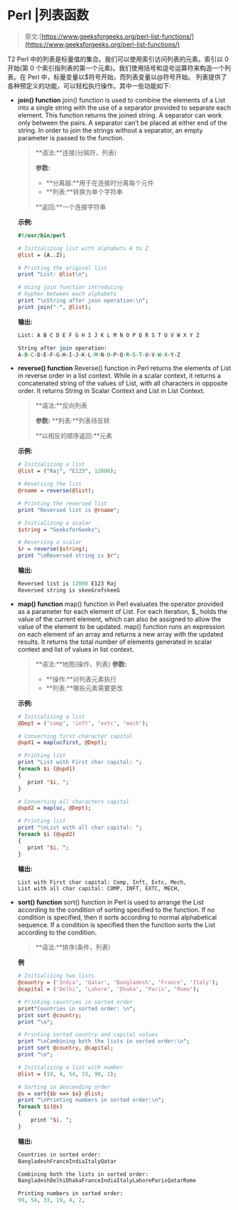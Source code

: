 # Perl |列表函数

> 原文:[https://www.geeksforgeeks.org/perl-list-functions/](https://www.geeksforgeeks.org/perl-list-functions/)

T2 Perl 中的列表是标量值的集合。我们可以使用索引访问列表的元素。索引以 0 开始(第 0 个索引指列表的第一个元素)。我们使用括号和逗号运算符来构造一个列表。在 Perl 中，标量变量以$符号开始，而列表变量以@符号开始。
列表提供了各种预定义的功能，可以轻松执行操作。其中一些功能如下:

*   **join() function**
    join() function is used to combine the elements of a List into a single string with the use of a separator provided to separate each element. This function returns the joined string. A separator can work only between the pairs. A separator can’t be placed at either end of the string. In order to join the strings without a separator, an empty parameter is passed to the function.

    > **语法:**连接(分隔符，列表)
    > 
    > **参数:**
    > 
    > *   **分离器:**用于在连接时分离每个元件
    > *   **列表:**转换为单个字符串
    > 
    > **返回:**一个连接字符串

    **示例:**

    ```perl
    #!/usr/bin/perl

    # Initializing list with alphabets A to Z
    @list = (A..Z);

    # Printing the original list
    print "List: @list\n";

    # Using join function introducing
    # hyphen between each alphabets
    print "\nString after join operation:\n";
    print join("-", @list);
    ```

    **输出:**

    ```perl
    List: A B C D E F G H I J K L M N O P Q R S T U V W X Y Z

    String after join operation:
    A-B-C-D-E-F-G-H-I-J-K-L-M-N-O-P-Q-R-S-T-U-V-W-X-Y-Z

    ```

*   **reverse() function**
    Reverse() function in Perl returns the elements of List in reverse order in a list context. While in a scalar context, it returns a concatenated string of the values of List, with all characters in opposite order. It returns String in Scalar Context and List in List Context.

    > **语法:**反向列表
    > 
    > **参数:**
    > **列表:**列表待反转
    > 
    > **以相反的顺序返回:**元素

    **示例:**

    ```perl
    # Initializing a list
    @list = ("Raj", "E123", 12000);

    # Reversing the list
    @rname = reverse(@list);

    # Printing the reversed list
    print "Reversed list is @rname";

    # Initializing a scalar
    $string = "GeeksforGeeks";

    # Reversing a scalar
    $r = reverse($string);
    print "\nReversed string is $r";
    ```

    **输出:**

    ```perl
    Reversed list is 12000 E123 Raj
    Reversed string is skeeGrofskeeG

    ```

*   **map() function**
    map() function in Perl evaluates the operator provided as a parameter for each element of List. For each iteration, $_ holds the value of the current element, which can also be assigned to allow the value of the element to be updated. map() function runs an expression on each element of an array and returns a new array with the updated results. It returns the total number of elements generated in scalar context and list of values in list context.

    > **语法:**地图(操作，列表)
    > **参数:**
    > 
    > *   **操作:**对列表元素执行
    > *   **列表:**哪些元素需要更改

    **示例:**

    ```perl
    # Initializing a list
    @Dept = ('comp', 'inft', 'extc', 'mech');

    # Converting first character capital
    @upd1 = map(ucfirst, @Dept);

    # Printing list
    print "List with First char capital: ";
    foreach $i (@upd1) 
    {
       print "$i, ";
    }

    # Converting all characters capital
    @upd2 = map(uc, @Dept);

    # Printing list
    print "\nList with all char capital: ";
    foreach $i (@upd2) 
    {
       print "$i, ";
    }
    ```

    **输出:**

    ```perl
    List with First char capital: Comp, Inft, Extc, Mech, 
    List with all char capital: COMP, INFT, EXTC, MECH, 
    ```

*   **sort() function**
    sort() function in Perl is used to arrange the List according to the condition of sorting specified to the function. If no condition is specified, then it sorts according to normal alphabetical sequence.
    If a condition is specified then the function sorts the List according to the condition.

    > **语法:**排序(条件，列表)

    **例**

    ```perl
    # Initializing two lists
    @country = ('India', 'Qatar', 'Bangladesh', 'France', 'Italy');
    @capital = ('Delhi', 'Lahore', 'Dhaka', 'Paris', 'Rome');

    # Printing countries in sorted order
    print"Countries in sorted order: \n";
    print sort @country;
    print "\n";

    # Printing sorted country and capital values
    print "\nCombining both the lists in sorted order:\n";
    print sort @country, @capital;
    print "\n";

    # Initializing a list with number
    @list = (19, 4, 54, 33, 99, 2);

    # Sorting in descending order
    @s = sort{$b <=> $a} @list;
    print "\nPrinting numbers in sorted order:\n";
    foreach $i(@s)
    {
        print "$i, ";
    }
    ```

    **输出:**

    ```perl
    Countries in sorted order: 
    BangladeshFranceIndiaItalyQatar

    Combining both the lists in sorted order:
    BangladeshDelhiDhakaFranceIndiaItalyLahoreParisQatarRome

    Printing numbers in sorted order:
    99, 54, 33, 19, 4, 2, 
    ```